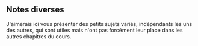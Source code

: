 ## Notes diverses

J'aimerais ici vous présenter des petits sujets variés, indépendants les uns des autres, qui sont utiles mais n'ont pas forcément leur place dans les autres chapitres du cours.
